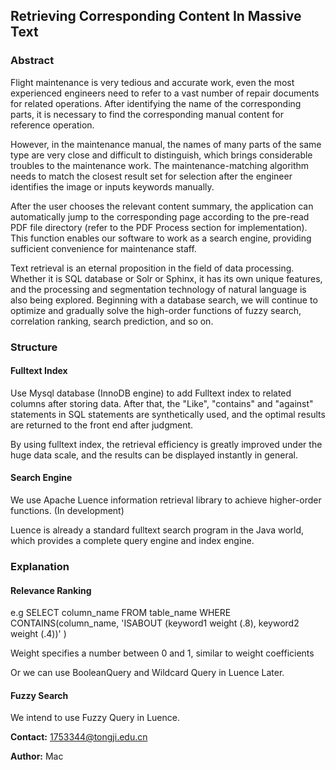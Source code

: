 ## Retrieving Corresponding Content In Massive Text

### Abstract

Flight maintenance is very tedious and accurate work, even the most experienced engineers need to refer to a vast number of repair documents for related operations. After identifying the name of the corresponding parts, it is necessary to find the corresponding manual content for reference operation.

However, in the maintenance manual, the names of many parts of the same type are very close and difficult to distinguish, which brings considerable troubles to the maintenance work. The maintenance-matching algorithm needs to match the closest result set for selection after the engineer identifies the image or inputs keywords manually.

After the user chooses the relevant content summary, the application can automatically jump to the corresponding page according to the pre-read PDF file directory (refer to the PDF Process section for implementation). This function enables our software to work as a search engine, providing sufficient convenience for maintenance staff.

Text retrieval is an eternal proposition in the field of data processing. Whether it is SQL database or Solr or Sphinx, it has its own unique features, and the processing and segmentation technology of natural language is also being explored. Beginning with a database search, we will continue to optimize and gradually solve the high-order functions of fuzzy search, correlation ranking, search prediction, and so on.

### Structure

#### Fulltext Index

Use Mysql database (InnoDB engine) to add Fulltext index to related columns after storing data. After that, the "Like", "contains" and "against" statements in SQL statements are synthetically used, and the optimal results are returned to the front end after judgment.

By using fulltext index, the retrieval efficiency is greatly improved under the huge data scale, and the results can be displayed instantly in general.

#### Search Engine

We use Apache Luence information retrieval library to achieve higher-order functions. (In development)

Luence is already a standard fulltext search program in the Java world, which provides a complete query engine and index engine.
### Explanation

#### Relevance Ranking
e.g
SELECT column_name
FROM table_name 
WHERE CONTAINS(column_name, 'ISABOUT (keyword1 weight (.8), keyword2 weight (.4))' )

Weight specifies a number between 0 and 1, similar to weight coefficients

Or we can use BooleanQuery and Wildcard Query in Luence Later.

#### Fuzzy Search

We intend to use Fuzzy Query in Luence.



**Contact:** 1753344@tongji.edu.cn  

**Author:** Mac